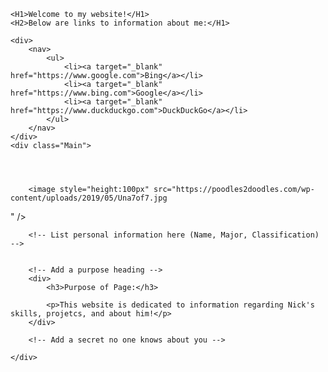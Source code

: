 
<html>

<head>
    <meta charset='utf-8'>
    <title>Nick O'Donnell Website</title>
    <link rel="stylesheet" href="StyleSheet1.css">

</head>


<body>

    <H1>Welcome to my website!</H1>
    <H2>Below are links to information about me:</H1>
    
    <div>
        <nav>
            <ul>
                <li><a target="_blank" href="https://www.google.com">Bing</a></li>
                <li><a target="_blank" href="https://www.bing.com">Google</a></li>
                <li><a target="_blank" href="https://www.duckduckgo.com">DuckDuckGo</a></li>
            </ul>
        </nav>
    </div>
    <div class="Main">




        <image style="height:100px" src="https://poodles2doodles.com/wp-content/uploads/2019/05/Una7of7.jpg
" />

        <!-- List personal information here (Name, Major, Classification) -->
        

        <!-- Add a purpose heading -->
        <div>
            <h3>Purpose of Page:</h3>

            <p>This website is dedicated to information regarding Nick's skills, projetcs, and about him!</p>
        </div>

        <!-- Add a secret no one knows about you -->
        
    </div>
</body>

</html>
